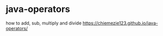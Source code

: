 # java-operators
how to add, sub, multiply and divide
 https://chiemezie123.github.io/java-operators/
